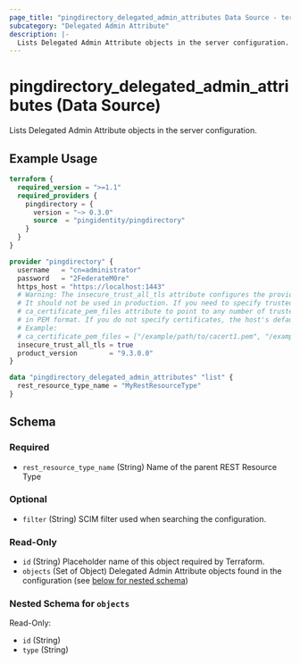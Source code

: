 ```yaml
---
page_title: "pingdirectory_delegated_admin_attributes Data Source - terraform-provider-pingdirectory"
subcategory: "Delegated Admin Attribute"
description: |-
  Lists Delegated Admin Attribute objects in the server configuration.
---
```


# pingdirectory_delegated_admin_attributes (Data Source)

Lists Delegated Admin Attribute objects in the server configuration.

## Example Usage

```terraform
terraform {
  required_version = ">=1.1"
  required_providers {
    pingdirectory = {
      version = "~> 0.3.0"
      source  = "pingidentity/pingdirectory"
    }
  }
}

provider "pingdirectory" {
  username   = "cn=administrator"
  password   = "2FederateM0re"
  https_host = "https://localhost:1443"
  # Warning: The insecure_trust_all_tls attribute configures the provider to trust any certificate presented by the PingDirectory server.
  # It should not be used in production. If you need to specify trusted CA certificates, use the
  # ca_certificate_pem_files attribute to point to any number of trusted CA certificate files
  # in PEM format. If you do not specify certificates, the host's default root CA set will be used.
  # Example:
  # ca_certificate_pem_files = ["/example/path/to/cacert1.pem", "/example/path/to/cacert2.pem"]
  insecure_trust_all_tls = true
  product_version        = "9.3.0.0"
}

data "pingdirectory_delegated_admin_attributes" "list" {
  rest_resource_type_name = "MyRestResourceType"
}
```

<!-- schema generated by tfplugindocs -->
## Schema

### Required

- `rest_resource_type_name` (String) Name of the parent REST Resource Type

### Optional

- `filter` (String) SCIM filter used when searching the configuration.

### Read-Only

- `id` (String) Placeholder name of this object required by Terraform.
- `objects` (Set of Object) Delegated Admin Attribute objects found in the configuration (see [below for nested schema](#nestedatt--objects))

<a id="nestedatt--objects"></a>
### Nested Schema for `objects`

Read-Only:

- `id` (String)
- `type` (String)


